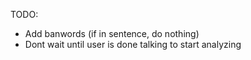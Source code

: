 TODO:


- Add banwords (if in sentence, do nothing)
- Dont wait until user is done talking to start analyzing

